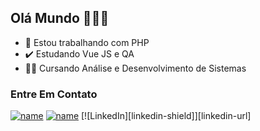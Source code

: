 ## Olá Mundo 👋:technologist:	

- :elephant: Estou trabalhando com PHP
- :heavy_check_mark: Estudando Vue JS e QA
- :student: Cursando Análise e Desenvolvimento de Sistemas 


### Entre Em Contato

[![name](https://img.shields.io/badge/LinkedIn-0077B5?style=for-the-badge&logo=linkedin&logoColor=white)](https://www.linkedin.com/in/jo%C3%A3o-gabriel-melo-001/)
[![name](https://img.shields.io/badge/Gmail-D14836?style=for-the-badge&logo=gmail&logoColor=white)](mailto:joaomeloswe@gmail.com)
[![LinkedIn][linkedin-shield]][linkedin-url]

